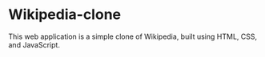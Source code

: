 # Wikipedia-clone
 This web application is a simple clone of Wikipedia, built using HTML, CSS, and JavaScript. 
